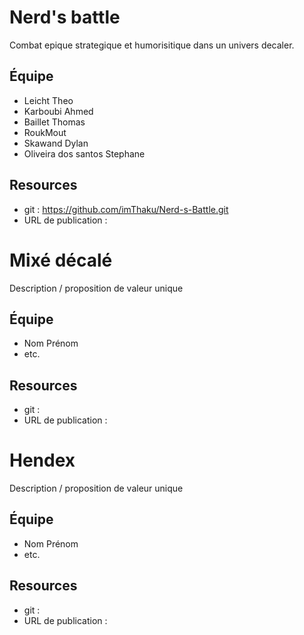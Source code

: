 # Nerd's battle

Combat epique strategique et humorisitique dans un univers decaler.

## Équipe

* Leicht Theo
* Karboubi Ahmed
* Baillet Thomas
* RoukMout
* Skawand Dylan
* Oliveira dos santos Stephane

## Resources

* git : https://github.com/imThaku/Nerd-s-Battle.git
* URL de publication : 

# Mixé décalé

Description / proposition de valeur unique

## Équipe

* Nom Prénom
* etc.

## Resources

* git : 
* URL de publication : 

# Hendex

Description / proposition de valeur unique

## Équipe

* Nom Prénom
* etc.

## Resources

* git : 
* URL de publication : 
